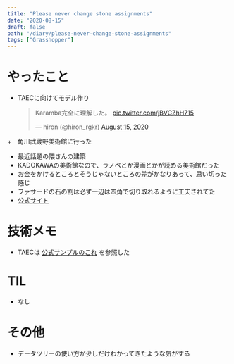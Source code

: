 ```yaml
---
title: "Please never change stone assignments"
date: "2020-08-15"
draft: false
path: "/diary/please-never-change-stone-assignments"
tags: ["Grasshopper"]
---
```


# やったこと

+ TAECに向けてモデル作り
  <blockquote class="twitter-tweet"><p lang="ja" dir="ltr">Karamba完全に理解した。 <a href="https://t.co/jBVCZhH715">pic.twitter.com/jBVCZhH715</a></p>&mdash; hiron (@hiron_rgkr) <a href="https://twitter.com/hiron_rgkr/status/1294461871794163715?ref_src=twsrc%5Etfw">August 15, 2020</a></blockquote> <script async src="https://platform.twitter.com/widgets.js" charset="utf-8"></script>
+　角川武蔵野美術館に行った
  + 最近話題の隈さんの建築
  + KADOKAWAの美術館なので、ラノベとか漫画とかが読める美術館だった
  + お金をかけるところとそうじゃないところの差がかなりあって、思い切った感じ
  + ファサードの石の割は必ず一辺は四角で切り取れるように工夫されてた
  + [公式サイト](https://kadcul.com/)

# 技術メモ

+ TAECは [公式サンプルのこれ](https://www.karamba3d.com/examples/moderate/optimization-irregular-structure/) を参照した

# TIL

+ なし

# その他

+ データツリーの使い方が少しだけわかってきたような気がする
